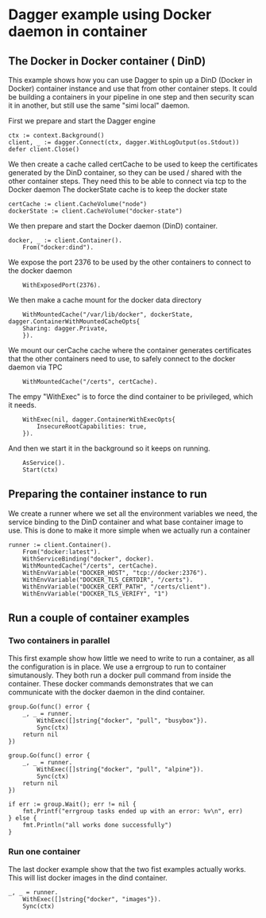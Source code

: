# Dagger example using Docker daemon in container

## The Docker in Docker container ( DinD)
This example shows how you can use Dagger to spin up a DinD (Docker in Docker) container instance and use that from other container steps. It could be building a containers in your pipeline in one step and then security scan it in another, but still use the same "simi local" daemon. 

First we prepare and start the Dagger engine
```
ctx := context.Background()
client, _ := dagger.Connect(ctx, dagger.WithLogOutput(os.Stdout))
defer client.Close()
```

We then create a cache called certCache to be used to keep the certificates generated by the DinD container, so they can be used / shared with the other container steps. They need this to be able to connect via tcp to the Docker daemon
The dockerState cache is to keep the docker state
```
certCache := client.CacheVolume("node")
dockerState := client.CacheVolume("docker-state")
```

We then prepare and start the Docker daemon (DinD) container.
```
docker, _ := client.Container().
    From("docker:dind").
```

We expose the port 2376 to be used by the other containers to connect to the docker daemon
```
    WithExposedPort(2376).
```
We then make a cache mount for the docker data directory
```
    WithMountedCache("/var/lib/docker", dockerState, dagger.ContainerWithMountedCacheOpts{
	Sharing: dagger.Private,
    }).
```
We mount our cerCache cache where the container generates certificates that the other
containers need to use, to safely connect to the docker daemon via TPC
```
    WithMountedCache("/certs", certCache).
```
The empy "WithExec" is to force the dind container to be privileged, which it needs.
```
    WithExec(nil, dagger.ContainerWithExecOpts{
        InsecureRootCapabilities: true,
    }).
```
And then we start it in the background so it keeps on running.
```
    AsService().
    Start(ctx)
```

## Preparing the container instance to run
We create a runner where we set all the environment variables we need, the service binding to the DinD container and what base container image to use. This is done to make it more simple when we actually run a container
```
runner := client.Container().
    From("docker:latest").
    WithServiceBinding("docker", docker).
    WithMountedCache("/certs", certCache).
    WithEnvVariable("DOCKER_HOST", "tcp://docker:2376").
    WithEnvVariable("DOCKER_TLS_CERTDIR", "/certs").
    WithEnvVariable("DOCKER_CERT_PATH", "/certs/client").
    WithEnvVariable("DOCKER_TLS_VERIFY", "1")
```

## Run a couple of container examples
### Two containers in parallel
This first example show how little we need to write to run a container, as all the configuration is in place. We use a errgroup to run to container simutanously. They both run a docker pull command from inside the container. These docker commands demonstrates that we can communicate with the docker daemon in the dind container.
```
group.Go(func() error {
    _, _ = runner.
        WithExec([]string{"docker", "pull", "busybox"}).
        Sync(ctx)
    return nil
})

group.Go(func() error {
    _, _ = runner.
        WithExec([]string{"docker", "pull", "alpine"}).
        Sync(ctx)
    return nil
})

if err := group.Wait(); err != nil {
    fmt.Printf("errgroup tasks ended up with an error: %v\n", err)
} else {
    fmt.Println("all works done successfully")
}
```

### Run one container
The last docker example show that the two fist examples actually works. This will list docker images in the dind container. 
```
_, _ = runner.
    WithExec([]string{"docker", "images"}).
    Sync(ctx)        
```